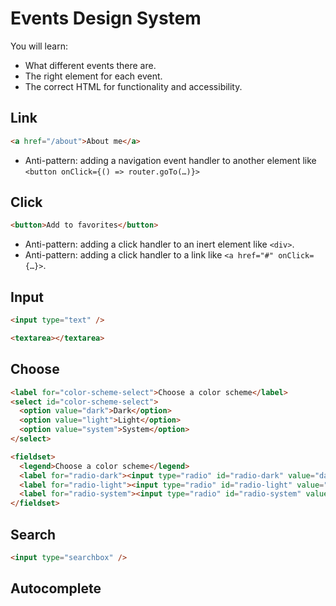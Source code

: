 # Events Design System

You will learn:

- What different events there are.
- The right element for each event.
- The correct HTML for functionality and accessibility.

## Link

```html
<a href="/about">About me</a>
```

- Anti-pattern: adding a navigation event handler to another element like `<button onClick={() => router.goTo(…)}>`

## Click

```html
<button>Add to favorites</button>
```

- Anti-pattern: adding a click handler to an inert element like `<div>`.
- Anti-pattern: adding a click handler to a link like `<a href="#" onClick={…}>`.

## Input

```html
<input type="text" />
```

```html
<textarea></textarea>
```

## Choose

```html
<label for="color-scheme-select">Choose a color scheme</label>
<select id="color-scheme-select">
  <option value="dark">Dark</option>
  <option value="light">Light</option>
  <option value="system">System</option>
</select>
```

```html
<fieldset>
  <legend>Choose a color scheme</legend>
  <label for="radio-dark"><input type="radio" id="radio-dark" value="dark" /> Dark</label>
  <label for="radio-light"><input type="radio" id="radio-light" value="light" /> Light</label>
  <label for="radio-system"><input type="radio" id="radio-system" value="system" /> System</label>
</fieldset>
```

## Search

```html
<input type="searchbox" />
```

## Autocomplete

